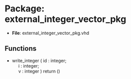 # Package: external_integer_vector_pkg

- **File**: external_integer_vector_pkg.vhd
## Functions
- write_integer <font id="function_arguments">( id : integer;<br><span style="padding-left:20px"> i  : integer;<br><span style="padding-left:20px"> v  : integer ) </font> <font id="function_return">return ()</font>
